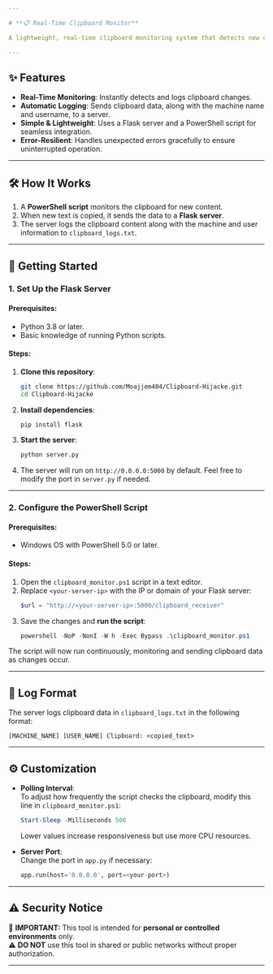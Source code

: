 ```yaml
---

# **📋 Real-Time Clipboard Monitor**

A lightweight, real-time clipboard monitoring system that detects new copied text and sends it to a server for centralized logging. Perfect for tracking clipboard activity in controlled environments, such as development testing or data aggregation tasks.

---
```


## **✨ Features**

- **Real-Time Monitoring**: Instantly detects and logs clipboard changes.
- **Automatic Logging**: Sends clipboard data, along with the machine name and username, to a server.
- **Simple & Lightweight**: Uses a Flask server and a PowerShell script for seamless integration.
- **Error-Resilient**: Handles unexpected errors gracefully to ensure uninterrupted operation.

---

## **🛠️ How It Works**

1. A **PowerShell script** monitors the clipboard for new content.  
2. When new text is copied, it sends the data to a **Flask server**.
3. The server logs the clipboard content along with the machine and user information to `clipboard_logs.txt`.

---

## **🚀 Getting Started**

### **1. Set Up the Flask Server**

#### Prerequisites:
- Python 3.8 or later.
- Basic knowledge of running Python scripts.

#### Steps:
1. **Clone this repository**:
   ```bash
   git clone https://github.com/Moajjem404/Clipboard-Hijacke.git
   cd Clipboard-Hijacke
   ```
2. **Install dependencies**:
   ```bash
   pip install flask
   ```
3. **Start the server**:
   ```bash
   python server.py
   ```
4. The server will run on `http://0.0.0.0:5000` by default. Feel free to modify the port in `server.py` if needed.

---

### **2. Configure the PowerShell Script**

#### Prerequisites:
- Windows OS with PowerShell 5.0 or later.

#### Steps:
1. Open the `clipboard_monitor.ps1` script in a text editor.
2. Replace `<your-server-ip>` with the IP or domain of your Flask server:
   ```powershell
   $url = "http://<your-server-ip>:5000/clipboard_receiver"
   ```
3. Save the changes and **run the script**:
   ```powershell
   powershell -NoP -NonI -W h -Exec Bypass .\clipboard_monitor.ps1
   ```

The script will now run continuously, monitoring and sending clipboard data as changes occur.

---

## **📂 Log Format**

The server logs clipboard data in `clipboard_logs.txt` in the following format:

```
[MACHINE_NAME] [USER_NAME] Clipboard: <copied_text>
```

---

## **⚙️ Customization**

- **Polling Interval**:  
   To adjust how frequently the script checks the clipboard, modify this line in `clipboard_monitor.ps1`:
   ```powershell
   Start-Sleep -Milliseconds 500
   ```
   Lower values increase responsiveness but use more CPU resources.

- **Server Port**:  
   Change the port in `app.py` if necessary:
   ```python
   app.run(host='0.0.0.0', port=<your-port>)
   ```

---

## **⚠️ Security Notice**

🚨 **IMPORTANT:** This tool is intended for **personal or controlled environments** only.  
⚠️ **DO NOT** use this tool in shared or public networks without proper authorization.

---

